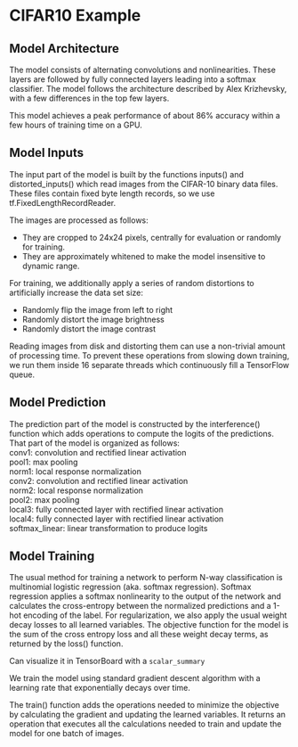 # CIFAR10 Example

## Model Architecture  
The model consists of alternating convolutions and nonlinearities. These layers are followed by fully connected layers leading into a softmax classifier. The model follows the architecture described by Alex Krizhevsky, with a few differences in the top few layers.  

This model achieves a peak performance of about 86% accuracy within a few hours of training time on a GPU.  

## Model Inputs  
The input part of the model is built by the functions inputs() and distorted_inputs() which read images from the CIFAR-10 binary data files. These files contain fixed byte length records, so we use tf.FixedLengthRecordReader.  

The images are processed as follows:
- They are cropped to 24x24 pixels, centrally for evaluation or randomly for training.  
- They are approximately whitened to make the model insensitive to dynamic range.  

For training, we additionally apply a series of random distortions to artificially increase the data set size:
- Randomly flip the image from left to right  
- Randomly distort the image brightness  
- Randomly distort the image contrast  

Reading images from disk and distorting them can use a non-trivial amount of processing time. To prevent these operations from slowing down training, we run them inside 16 separate threads which continuously fill a TensorFlow queue.  

## Model Prediction  
The prediction part of the model is constructed by the interference() function which adds operations to compute the logits of the predictions. That part of the model is organized as follows:  
conv1: convolution and rectified linear activation  
pool1: max pooling  
norm1: local response normalization  
conv2: convolution and rectified linear activation  
norm2: local response normalization  
pool2: max pooling  
local3: fully connected layer with rectified linear activation  
local4: fully connected layer with rectified linear activation  
softmax_linear: linear transformation to produce logits  

## Model Training  
The usual method for training a network to perform N-way classification is multinomial logistic regression (aka. softmax regression). Softmax regression applies a softmax nonlinearity to the output of the network and calculates the cross-entropy between the normalized predictions and a 1-hot encoding of the label. For regularization, we also apply the usual weight decay losses to all learned variables. The objective function for the model is the sum of the cross entropy loss and all these weight decay terms, as returned by the loss() function.  

Can visualize it in TensorBoard with a `scalar_summary`  

We train the model using standard gradient descent algorithm with a learning rate that exponentially decays over time.  

The train() function adds the operations needed to minimize the objective by calculating the gradient and updating the learned variables. It returns an operation that executes all the calculations needed to train and update the model for one batch of images.  
